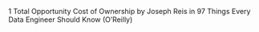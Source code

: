 1 Total Opportunity Cost of Ownership by Joseph Reis in 97 Things Every Data Engineer Should Know (O’Reilly)
